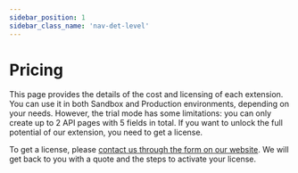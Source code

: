 ```yaml
---
sidebar_position: 1
sidebar_class_name: 'nav-det-level'
---
```


# Pricing

This page provides the details of the cost and licensing of each extension. You can use it in both Sandbox and Production environments, depending on your needs. However, the trial mode has some limitations: you can only create up to 2 API pages with 5 fields in total. If you want to unlock the full potential of our extension, you need to get a license.

To get a license, please [contact us through the form on our website](https://www.fusion5.com.au/contact-us/). We will get back to you with a quote and the steps to activate your license.

<!-- 
## Monthly Fee

| Version          | Limitations        | Price (AUD)       |
| ------           | ------             | ----              |
| Basic            | 30 users max       | $XZY              |
| Unlimited        | Unlimited          | $VVXS             | 
-->